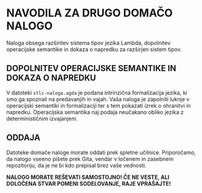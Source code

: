 # NAVODILA ZA DRUGO DOMAČO NALOGO

Naloga obsega razširitev sistema tipov jezika Lambda, dopolnitev operacijske semantike in dokaza o napredku za razširjen sistem tipov.

## DOPOLNITEV OPERACIJSKE SEMANTIKE IN DOKAZA O NAPREDKU

V datoteki `stlc-naloga.agda` je podana intrinzična formalizacija jezika, ki smo ga spoznali na predavanjih in vajah. Vaša naloga je zapolniti luknje v operacijski semantiki in formalizaciji ter s tem pokazati izrek o ohranitvi in napredku. Operacijska semantika naj podaja neučakano obliko jezika z determinističnim izvajanjem.

## ODDAJA

Datoteke domače naloge morate oddati prek spletne učilnice. Priporočamo, da nalogo vseeno pišete prek Gita, vendar v ločenem in zasebnem repozitoriju, da je ne bi kdo prepisal brez vaše vednosti.

**NALOGO MORATE REŠEVATI SAMOSTOJNO! ČE NE VESTE, ALI DOLOČENA STVAR POMENI SODELOVANJE, RAJE VPRAŠAJTE!**
